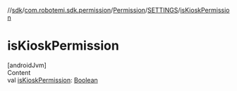 //[sdk](../../../../index.md)/[com.robotemi.sdk.permission](../../index.md)/[Permission](../index.md)/[SETTINGS](index.md)/[isKioskPermission](is-kiosk-permission.md)



# isKioskPermission  
[androidJvm]  
Content  
val [isKioskPermission](is-kiosk-permission.md): [Boolean](https://kotlinlang.org/api/latest/jvm/stdlib/kotlin/-boolean/index.html)  



